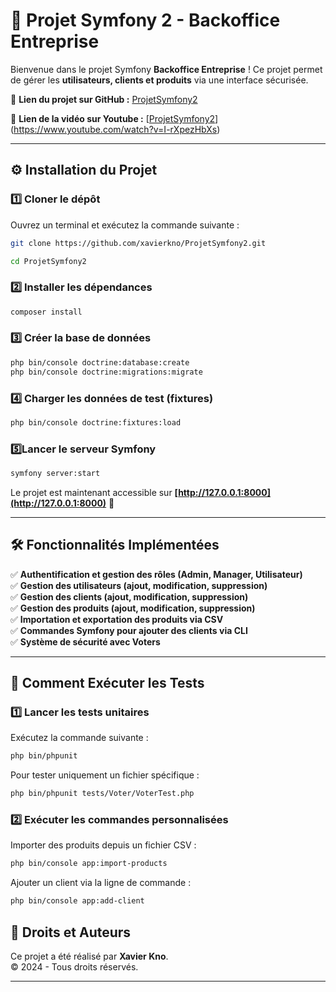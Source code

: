 # 🚀 Projet Symfony 2 - Backoffice Entreprise

Bienvenue dans le projet Symfony **Backoffice Entreprise** ! Ce projet permet de gérer les **utilisateurs, clients et produits** via une interface sécurisée.

📌 **Lien du projet sur GitHub :** [ProjetSymfony2](https://github.com/xavierkno/ProjetSymfony2)

📌 **Lien de la vidéo sur Youtube :** [[ProjetSymfony2](https://github.com/xavierkno/ProjetSymfony2)](https://www.youtube.com/watch?v=I-rXpezHbXs)

---

## ⚙️ Installation du Projet

### 1️⃣ **Cloner le dépôt**
Ouvrez un terminal et exécutez la commande suivante :
```sh
git clone https://github.com/xavierkno/ProjetSymfony2.git
```
```sh
cd ProjetSymfony2
```

### 2️⃣ **Installer les dépendances**
```sh
composer install
```

### 3️⃣ **Créer la base de données**
```sh
php bin/console doctrine:database:create
php bin/console doctrine:migrations:migrate
```

### 4️⃣ **Charger les données de test (fixtures)**
```sh
php bin/console doctrine:fixtures:load
```

### 5️⃣**Lancer le serveur Symfony**
```sh
symfony server:start
```
Le projet est maintenant accessible sur **[http://127.0.0.1:8000](http://127.0.0.1:8000)** 🎉

---

## 🛠 **Fonctionnalités Implémentées**
✅ **Authentification et gestion des rôles (Admin, Manager, Utilisateur)**  
✅ **Gestion des utilisateurs (ajout, modification, suppression)**  
✅ **Gestion des clients (ajout, modification, suppression)**  
✅ **Gestion des produits (ajout, modification, suppression)**  
✅ **Importation et exportation des produits via CSV**  
✅ **Commandes Symfony pour ajouter des clients via CLI**  
✅ **Système de sécurité avec Voters**  

---

## 🧩 **Comment Exécuter les Tests**
### 1️⃣ **Lancer les tests unitaires**
Exécutez la commande suivante :
```sh
php bin/phpunit
```
Pour tester uniquement un fichier spécifique :
```sh
php bin/phpunit tests/Voter/VoterTest.php
```

### 2️⃣ **Exécuter les commandes personnalisées**
Importer des produits depuis un fichier CSV :
```sh
php bin/console app:import-products
```
Ajouter un client via la ligne de commande :
```sh
php bin/console app:add-client
```


## 🌟 **Droits et Auteurs**
Ce projet a été réalisé par **Xavier Kno**.  
© 2024 - Tous droits réservés.

---

